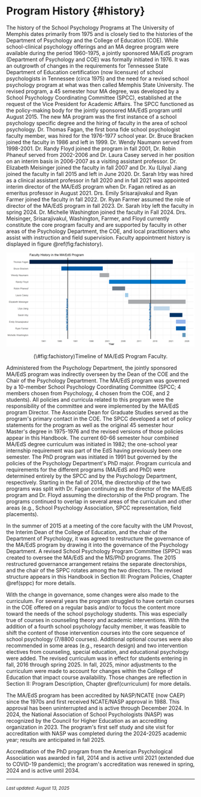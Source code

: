 # Program History {#history}

The history of the School Psychology Programs at The University of Memphis dates primarily from 1975 and is closely tied to the histories of the Department of Psychology and the College of Education (COE).  While school-clinical psychology offerings and an MA degree program were available during the period 1960-1975, a jointly sponsored MA/EdS program (Department of Psychology and COE) was formally initiated in 1976.  It was an outgrowth of changes in the requirements for Tennessee State Department of Education certification (now licensure) of school psychologists in Tennessee (circa 1975) and the need for a revised school psychology program at what was then called Memphis State University.  The revised program, a 45 semester hour MA degree, was developed by a School Psychology Coordinating Committee (SPCC), established at the request of the Vice President for Academic Affairs. The SPCC functioned as the policy-making body for the jointly sponsored MA/EdS program until August 2015.  The new MA program was the first instance of a school psychology specific degree and the hiring of faculty in the area of school psychology.  Dr. Thomas Fagan, the first bona fide school psychologist faculty member, was hired for the 1976-1977 school year.  Dr. Bruce Bracken joined the faculty in 1986 and left in 1999.  Dr. Wendy Naumann served from 1998-2001.  Dr. Randy Floyd joined the program in fall 2001, Dr. Robin Phaneuf served from 2002-2006 and Dr. Laura Casey served in her position on an interim basis in 2006-2007 as a visiting assistant professor.  Dr. Elizabeth Meisinger joined the faculty in fall 2007 and Dr. Xu (Lilya) Jiang joined the faculty in fall 2015 and left in June 2020.  Dr. Sarah Irby was hired as a clinical assistant professor in fall 2020 and in fall 2021 was appointed interim director of the MA/EdS program when Dr. Fagan retired as an emeritus professor in August 2021.  Drs. Emily Srisarajivakul and Ryan Farmer joined the faculty in fall 2022. Dr. Ryan Farmer assumed the role of director of the MA/EdS program in fall 2023. Dr. Sarah Irby left the faculty in spring 2024. Dr. Michelle Washington joined the faculty in Fall 2024. Drs. Meisinger, Srisarajivakul, Washington, Farmer, and Floyd currently constitute the core program faculty and are supported by faculty in other areas of the Psychology Department, the COE, and local practitioners who assist with instruction and field supervision. Faculty appointment history is displayed in figure \@ref(fig:fachistory). 

<div class="figure" style="text-align: center">
<img src="history_files/figure-html/fachistory-1.png" alt="Timeline of MA/EdS Program Faculty." width="1152" />
<p class="caption">(\#fig:fachistory)Timeline of MA/EdS Program Faculty.</p>
</div>

Administered from the Psychology Department, the jointly sponsored MA/EdS program was indirectly overseen by the Dean of the COE and the Chair of the Psychology Department.  The MA/EdS program was governed by a 10-member School Psychology Coordinating Committee (SPCC; 4 members chosen from Psychology, 4 chosen from the COE, and 2 students).  All policies and curricula related to this program were the responsibility of the committee and were implemented by the MA/EdS program Director. The Associate Dean for Graduate Studies served as the program's primary contact in the COE. The SPCC developed a set of policy statements for the program as well as the original 45 semester hour Master's degree in 1975-1976 and the revised versions of those policies appear in this Handbook. The current 60-66 semester hour combined MA/EdS degree curriculum was initiated in 1982; the one-school year internship requirement was part of the EdS having previously been one semester. The PhD program was initiated in 1991 but governed by the policies of the Psychology Department's PhD major.  Program curricula and requirements for the different programs (MA/EdS and PhD) were determined entirely by the SPCC and by the Psychology Department, respectively. Starting in the fall of 2014, the directorship of the two programs was split with Dr. Fagan continuing as the director of the MA/EdS program and Dr. Floyd assuming the directorship of the PhD program. The programs continued to overlap in several areas of the curriculum and other areas (e.g., School Psychology Association, SPCC representation, field placements). 
  
In the summer of 2015 at a meeting of the core faculty with the UM Provost, the Interim Dean of the College of Education, and the chair of the Department of Psychology, it was agreed to restructure the governance of the MA/EdS program by drawing it into the governance of the Psychology Department. A revised School Psychology Program Committee (SPPC) was created to oversee the MA/EdS and the MS/PhD programs. The 2015 restructured governance arrangement retains the separate directorships, and the chair of the SPPC rotates among the two directors. The revised structure appears in this Handbook in Section III: Program Policies, Chapter \@ref(sppc) for more details.
  
With the change in governance, some changes were also made to the curriculum. For several years the program struggled to have certain courses in the COE offered on a regular basis and/or to focus the content more toward the needs of the school psychology students. This was especially true of courses in counseling theory and academic interventions. With the addition of a fourth school psychology faculty member, it was feasible to shift the content of those intervention courses into the core sequence of school psychology (7/8800 courses). Additional optional courses were also recommended in some areas (e.g., research design) and two intervention electives from counseling, special education, and educational psychology were added. The revised curriculum was in effect for students entering in fall, 2016 through spring 2025. In fall, 2025, minor adjustments to the curriculum were made to account for changes within the College of Education that impact course availability. Those changes are reflection in Section II: Program Description, Chapter \@ref(curriculum) for more details. 
  
The MA/EdS program has been accredited by NASP/NCATE (now CAEP) since the 1970s and first received NCATE/NASP approval in 1988. This approval has been uninterrupted and is active through December 2024. In 2024, the National Association of School Psychologists (NASP) was recognized by the Council for Higher Education as an accrediting organization in 2023. The program's first self study and site visit for accreditation with NASP was completed during the 2024-2025 academic year; results are anticipated in fall 2025.
  
Accreditation of the PhD program from the American Psychological Association was awarded in fall, 2014 and is active until 2021 (extended due to COVID-19 pandemic); the program's accreditation was renewed in spring, 2024 and is active until 2034.
  
***
<small>*Last updated: August 13, 2025*</small>
